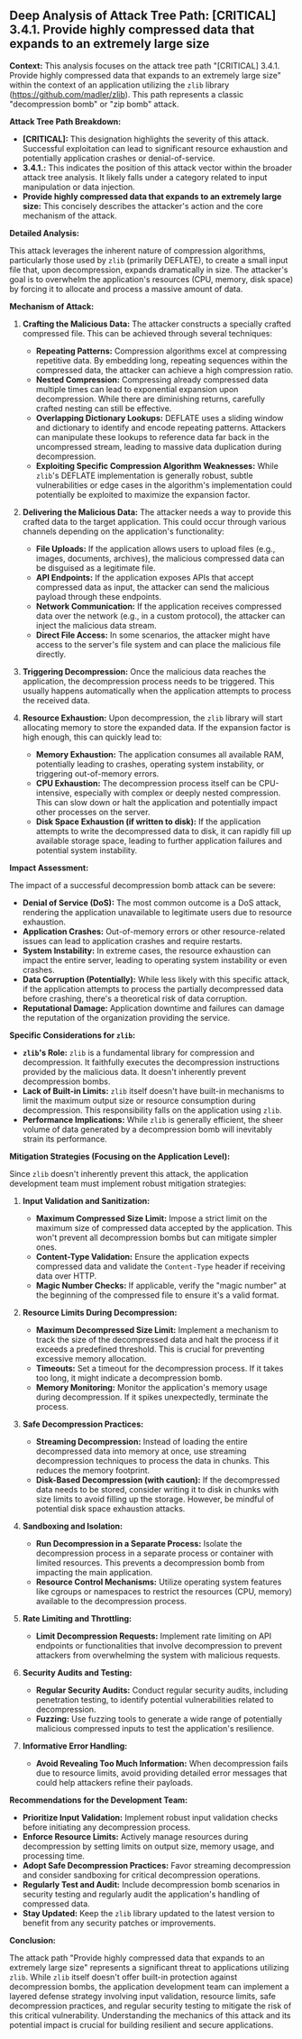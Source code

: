 ## Deep Analysis of Attack Tree Path: [CRITICAL] 3.4.1. Provide highly compressed data that expands to an extremely large size

**Context:** This analysis focuses on the attack tree path "[CRITICAL] 3.4.1. Provide highly compressed data that expands to an extremely large size" within the context of an application utilizing the `zlib` library (https://github.com/madler/zlib). This path represents a classic "decompression bomb" or "zip bomb" attack.

**Attack Tree Path Breakdown:**

* **[CRITICAL]:** This designation highlights the severity of this attack. Successful exploitation can lead to significant resource exhaustion and potentially application crashes or denial-of-service.
* **3.4.1.:** This indicates the position of this attack vector within the broader attack tree analysis. It likely falls under a category related to input manipulation or data injection.
* **Provide highly compressed data that expands to an extremely large size:** This concisely describes the attacker's action and the core mechanism of the attack.

**Detailed Analysis:**

This attack leverages the inherent nature of compression algorithms, particularly those used by `zlib` (primarily DEFLATE), to create a small input file that, upon decompression, expands dramatically in size. The attacker's goal is to overwhelm the application's resources (CPU, memory, disk space) by forcing it to allocate and process a massive amount of data.

**Mechanism of Attack:**

1. **Crafting the Malicious Data:** The attacker constructs a specially crafted compressed file. This can be achieved through several techniques:
    * **Repeating Patterns:**  Compression algorithms excel at compressing repetitive data. By embedding long, repeating sequences within the compressed data, the attacker can achieve a high compression ratio.
    * **Nested Compression:**  Compressing already compressed data multiple times can lead to exponential expansion upon decompression. While there are diminishing returns, carefully crafted nesting can still be effective.
    * **Overlapping Dictionary Lookups:** DEFLATE uses a sliding window and dictionary to identify and encode repeating patterns. Attackers can manipulate these lookups to reference data far back in the uncompressed stream, leading to massive data duplication during decompression.
    * **Exploiting Specific Compression Algorithm Weaknesses:**  While `zlib`'s DEFLATE implementation is generally robust, subtle vulnerabilities or edge cases in the algorithm's implementation could potentially be exploited to maximize the expansion factor.

2. **Delivering the Malicious Data:** The attacker needs a way to provide this crafted data to the target application. This could occur through various channels depending on the application's functionality:
    * **File Uploads:** If the application allows users to upload files (e.g., images, documents, archives), the malicious compressed data can be disguised as a legitimate file.
    * **API Endpoints:** If the application exposes APIs that accept compressed data as input, the attacker can send the malicious payload through these endpoints.
    * **Network Communication:**  If the application receives compressed data over the network (e.g., in a custom protocol), the attacker can inject the malicious data stream.
    * **Direct File Access:** In some scenarios, the attacker might have access to the server's file system and can place the malicious file directly.

3. **Triggering Decompression:** Once the malicious data reaches the application, the decompression process needs to be triggered. This usually happens automatically when the application attempts to process the received data.

4. **Resource Exhaustion:** Upon decompression, the `zlib` library will start allocating memory to store the expanded data. If the expansion factor is high enough, this can quickly lead to:
    * **Memory Exhaustion:** The application consumes all available RAM, potentially leading to crashes, operating system instability, or triggering out-of-memory errors.
    * **CPU Exhaustion:** The decompression process itself can be CPU-intensive, especially with complex or deeply nested compression. This can slow down or halt the application and potentially impact other processes on the server.
    * **Disk Space Exhaustion (if written to disk):** If the application attempts to write the decompressed data to disk, it can rapidly fill up available storage space, leading to further application failures and potential system instability.

**Impact Assessment:**

The impact of a successful decompression bomb attack can be severe:

* **Denial of Service (DoS):** The most common outcome is a DoS attack, rendering the application unavailable to legitimate users due to resource exhaustion.
* **Application Crashes:**  Out-of-memory errors or other resource-related issues can lead to application crashes and require restarts.
* **System Instability:** In extreme cases, the resource exhaustion can impact the entire server, leading to operating system instability or even crashes.
* **Data Corruption (Potentially):** While less likely with this specific attack, if the application attempts to process the partially decompressed data before crashing, there's a theoretical risk of data corruption.
* **Reputational Damage:**  Application downtime and failures can damage the reputation of the organization providing the service.

**Specific Considerations for `zlib`:**

* **`zlib`'s Role:** `zlib` is a fundamental library for compression and decompression. It faithfully executes the decompression instructions provided by the malicious data. It doesn't inherently prevent decompression bombs.
* **Lack of Built-in Limits:** `zlib` itself doesn't have built-in mechanisms to limit the maximum output size or resource consumption during decompression. This responsibility falls on the application using `zlib`.
* **Performance Implications:** While `zlib` is generally efficient, the sheer volume of data generated by a decompression bomb will inevitably strain its performance.

**Mitigation Strategies (Focusing on the Application Level):**

Since `zlib` doesn't inherently prevent this attack, the application development team must implement robust mitigation strategies:

1. **Input Validation and Sanitization:**
    * **Maximum Compressed Size Limit:** Impose a strict limit on the maximum size of compressed data accepted by the application. This won't prevent all decompression bombs but can mitigate simpler ones.
    * **Content-Type Validation:** Ensure the application expects compressed data and validate the `Content-Type` header if receiving data over HTTP.
    * **Magic Number Checks:** If applicable, verify the "magic number" at the beginning of the compressed file to ensure it's a valid format.

2. **Resource Limits During Decompression:**
    * **Maximum Decompressed Size Limit:**  Implement a mechanism to track the size of the decompressed data and halt the process if it exceeds a predefined threshold. This is crucial for preventing excessive memory allocation.
    * **Timeouts:** Set a timeout for the decompression process. If it takes too long, it might indicate a decompression bomb.
    * **Memory Monitoring:** Monitor the application's memory usage during decompression. If it spikes unexpectedly, terminate the process.

3. **Safe Decompression Practices:**
    * **Streaming Decompression:**  Instead of loading the entire decompressed data into memory at once, use streaming decompression techniques to process the data in chunks. This reduces the memory footprint.
    * **Disk-Based Decompression (with caution):** If the decompressed data needs to be stored, consider writing it to disk in chunks with size limits to avoid filling up the storage. However, be mindful of potential disk space exhaustion attacks.

4. **Sandboxing and Isolation:**
    * **Run Decompression in a Separate Process:** Isolate the decompression process in a separate process or container with limited resources. This prevents a decompression bomb from impacting the main application.
    * **Resource Control Mechanisms:** Utilize operating system features like cgroups or namespaces to restrict the resources (CPU, memory) available to the decompression process.

5. **Rate Limiting and Throttling:**
    * **Limit Decompression Requests:** Implement rate limiting on API endpoints or functionalities that involve decompression to prevent attackers from overwhelming the system with malicious requests.

6. **Security Audits and Testing:**
    * **Regular Security Audits:** Conduct regular security audits, including penetration testing, to identify potential vulnerabilities related to decompression.
    * **Fuzzing:** Use fuzzing tools to generate a wide range of potentially malicious compressed inputs to test the application's resilience.

7. **Informative Error Handling:**
    * **Avoid Revealing Too Much Information:** When decompression fails due to resource limits, avoid providing detailed error messages that could help attackers refine their payloads.

**Recommendations for the Development Team:**

* **Prioritize Input Validation:** Implement robust input validation checks before initiating any decompression process.
* **Enforce Resource Limits:**  Actively manage resources during decompression by setting limits on output size, memory usage, and processing time.
* **Adopt Safe Decompression Practices:** Favor streaming decompression and consider sandboxing for critical decompression operations.
* **Regularly Test and Audit:**  Include decompression bomb scenarios in security testing and regularly audit the application's handling of compressed data.
* **Stay Updated:** Keep the `zlib` library updated to the latest version to benefit from any security patches or improvements.

**Conclusion:**

The attack path "Provide highly compressed data that expands to an extremely large size" represents a significant threat to applications utilizing `zlib`. While `zlib` itself doesn't offer built-in protection against decompression bombs, the application development team can implement a layered defense strategy involving input validation, resource limits, safe decompression practices, and regular security testing to mitigate the risk of this critical vulnerability. Understanding the mechanics of this attack and its potential impact is crucial for building resilient and secure applications.
